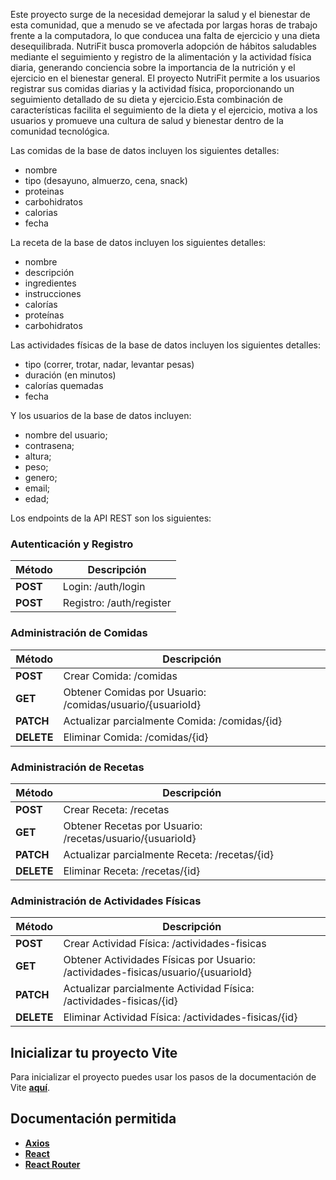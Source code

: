 

Este proyecto surge de la necesidad demejorar la salud y el bienestar de esta comunidad, que a menudo se ve
afectada por largas horas de trabajo frente a la computadora, lo que conducea una falta de ejercicio y una 
dieta desequilibrada. NutriFit busca promoverla adopción de hábitos saludables mediante el seguimiento y 
registro de la alimentación y la actividad física diaria, generando conciencia sobre la importancia de
la nutrición y el ejercicio en el bienestar general. El proyecto NutriFit permite a los usuarios registrar
sus comidas diarias y la actividad física, proporcionando un seguimiento detallado de su dieta y
ejercicio.Esta combinación de características facilita el seguimiento de la dieta y el ejercicio, 
motiva a los usuarios y promueve una cultura de salud y bienestar dentro de la comunidad tecnológica.




Las comidas de la base de datos incluyen los siguientes detalles: 

- nombre
- tipo (desayuno, almuerzo, cena, snack)
- proteinas
- carbohidratos
- calorias
- fecha


La receta de la base de datos incluyen los siguientes detalles: 
- nombre
- descripción
- ingredientes
- instrucciones
- calorías
- proteínas
- carbohidratos

Las actividades físicas de la base de datos incluyen los siguientes detalles:
- tipo (correr, trotar, nadar, levantar pesas)
- duración (en minutos)
- calorías quemadas
- fecha

Y los usuarios de la base de datos incluyen:

- nombre del usuario;
- contrasena;
- altura;
- peso;
- genero;
- email;
- edad;


Los endpoints de la API REST son los siguientes:

### Autenticación y Registro 

| Método  |  Descripción  |
|---|---|
| **POST** | Login: /auth/login  |
| **POST** | Registro: /auth/register |

### Administración de Comidas 

| Método  |  Descripción  |
|---|---|
| **POST** | Crear Comida: /comidas |
| **GET** | Obtener Comidas por Usuario: /comidas/usuario/{usuarioId} |
| **PATCH** | Actualizar parcialmente Comida: /comidas/{id} |
| **DELETE** | Eliminar Comida: /comidas/{id} |

### Administración de Recetas 

| Método  |  Descripción  |
|---|---|
| **POST** | Crear Receta: /recetas |
| **GET** | Obtener Recetas por Usuario: /recetas/usuario/{usuarioId} |
| **PATCH** | Actualizar parcialmente Receta: /recetas/{id} |
| **DELETE** | Eliminar Receta: /recetas/{id} |

### Administración de Actividades Físicas 

| Método  |  Descripción  |
|---|---|
| **POST** | Crear Actividad Física: /actividades-fisicas |
| **GET** | Obtener Actividades Físicas por Usuario: /actividades-fisicas/usuario/{usuarioId} |
| **PATCH** | Actualizar parcialmente Actividad Física: /actividades-fisicas/{id} |
| **DELETE** | Eliminar Actividad Física: /actividades-fisicas/{id} |

## Inicializar tu proyecto Vite

Para inicializar el proyecto puedes usar los pasos de la documentación de Vite [**aquí**](https://vitejs.dev/guide/).

## Documentación permitida 

- [**Axios**](https://axios-http.com/docs/intro)
- [**React**](https://react.dev/reference/react)
- [**React Router**](https://reactrouter.com/web/guides/quick-start)
